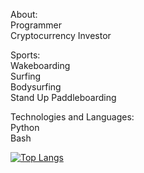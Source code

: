 About:\
Programmer\
Cryptocurrency Investor

Sports:\
Wakeboarding\
Surfing\
Bodysurfing\
Stand Up Paddleboarding

Technologies and Languages:\
Python\
Bash

[![Top Langs](https://github-readme-stats.vercel.app/api/top-langs/?username=stilte&theme=dark)](https://github.com/anuraghazra/github-readme-stats)

